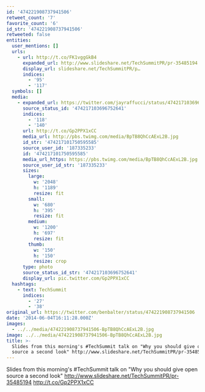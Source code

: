 ```yaml
---
id: '474221908737941506'
retweet_count: '7'
favorite_count: '6'
id_str: '474221908737941506'
retweeted: false
entities:
  user_mentions: []
  urls:
    - url: http://t.co/FK1vggGkB4
      expanded_url: http://www.slideshare.net/TechSummitPR/pr-35485194
      display_url: slideshare.net/TechSummitPR/p…
      indices:
        - '95'
        - '117'
  symbols: []
  media:
    - expanded_url: https://twitter.com/jayraffucci/status/474217103696752641/photo/1
      source_status_id: '474217103696752641'
      indices:
        - '118'
        - '140'
      url: http://t.co/Gp2PPX1xCC
      media_url: http://pbs.twimg.com/media/BpTB8QhCcAExL2B.jpg
      id_str: '474217101750595585'
      source_user_id: '187335233'
      id: '474217101750595585'
      media_url_https: https://pbs.twimg.com/media/BpTB8QhCcAExL2B.jpg
      source_user_id_str: '187335233'
      sizes:
        large:
          w: '2048'
          h: '1189'
          resize: fit
        small:
          w: '680'
          h: '395'
          resize: fit
        medium:
          w: '1200'
          h: '697'
          resize: fit
        thumb:
          w: '150'
          h: '150'
          resize: crop
      type: photo
      source_status_id_str: '474217103696752641'
      display_url: pic.twitter.com/Gp2PPX1xCC
  hashtags:
    - text: TechSummit
      indices:
        - '27'
        - '38'
original_url: https://twitter.com/benbalter/status/474221908737941506
date: '2014-06-04T16:11:28.000Z'
images:
  - ../../media/474221908737941506-BpTB8QhCcAExL2B.jpg
image: ../../media/474221908737941506-BpTB8QhCcAExL2B.jpg
title: >-
  Slides from this morning's #TechSummit talk on "Why you should give open
  source a second look" http://www.slideshare.net/TechSummitPR/pr-35485194…
---
```


Slides from this morning's #TechSummit talk on "Why you should give open source a second look" http://www.slideshare.net/TechSummitPR/pr-35485194 http://t.co/Gp2PPX1xCC